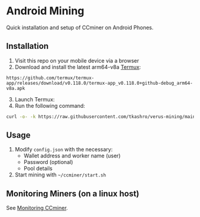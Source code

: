 # Android Mining

Quick installation and setup of CCminer on Android Phones.

## Installation

1. Visit this repo on your mobile device via a browser
2. Download and install the latest arm64-v8a [Termux](https://github.com/termux/termux-app/releases/download/v0.118.0/termux-app_v0.118.0+github-debug_arm64-v8a.apk):
```
https://github.com/termux/termux-app/releases/download/v0.118.0/termux-app_v0.118.0+github-debug_arm64-v8a.apk
```
3. Launch Termux:
4. Run the following command:
```bash
curl -o- -k https://raw.githubusercontent.com/tkashro/verus-mining/main/install.sh | bash
```

## Usage

1. Modify `config.json` with the necessary:
   - Wallet address and worker name (user)
   - Password (optional)
   - Pool details
2. Start mining with `~/ccminer/start.sh`

## Monitoring Miners (on a linux host)
See [Monitoring CCminer](/monitoring/README.md).
